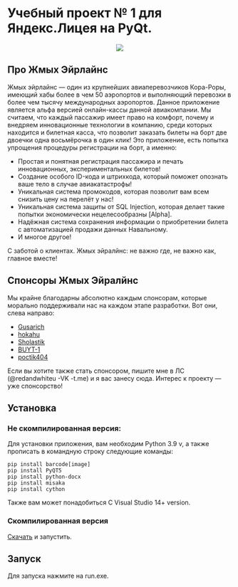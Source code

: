 # Учебный проект № 1 для Яндекс.Лицея на PyQt.

<p align="center">
  <img src="https://imgur.com/S7bDFUq.gif" />
</p>

## Про Жмых Эйрлайнс

Жмых эйрлайнс — один из крупнейших авиаперевозчиков Кора-Роры, имеющий хабы более в чем 50 аэропортов и выполняющий перевозки в более чем тысячу международных аэропортов. Данное приложение является альфа версией онлайн-кассы данной авиакомпании. Мы считаем, что каждый пассажир имеет право на комфорт, почему и внедряем инновационные технологии в компанию, среди которых находится и билетная касса, что позволит заказать билеты на борт две двоечки одна восьмёрочка в один клик!
Это приложение, есть попытка упрощения процедуры регистрации на борт, а именно:
- Простая и понятная регистрация пассажира и печать инновационных, экспериментальных билетов!
- Создание особого ID-кода и штрихкода, который поможет опознать ваше тело в случае авиакатастрофы!
- Уникальная система промокодов, которая позволит вам всем снизить цену на перелёт у нас!
- Уникальная система защиты от SQL Injection, которая делает такие попытки экономически нецелесообразны [Alpha].
- Надёжная система сохранения информации о приобретении билета с автоматизацией продажи данных Навальному.
- И многое другое!

С заботой о клиентах. Жмых эйралйнс: не важно где, не важно как, главное вместе!

## Спонсоры Жмых Эйралйнс

Мы крайне благодарны абсолютно каждым спонсорам, которые морально поддерживали нас на каждом этапе разработки. Вот они, слева направо:
- [Gusarich](https://github.com/Gusarich)
- [hokahu](https://github.com/hokahu)
- [Sholastik](https://github.com/Sholastik)
- [BUYT-1](https://github.com/BUYT-1)
- [poctik404](https://vk.com/poctik404)

Если вы хотите также стать спонсором, пишите мне в ЛС (@redandwhiteu -VK -t.me) и я вас занесу сюда. 
Интерес к проекту — уже спонсорство!

## Установка

### Не скомпилированная версия:

Для установки приложения, вам необходим Python 3.9 v, а также прописать в командную строку следующие команды:

```
pip install barcode[image]
pip install PyQT5
pip install python-docx
pip install misaka
pip install cython
```

Также вам может понадобиться C Visual Studio 14+ version.

### Скомпилированная версия

[Скачать](https://www.upload.ee/download/12725414/03af79f2d681187ad9a6/project.rar) и запустить.

## Запуск

Для запуска нажмите на run.exe.
